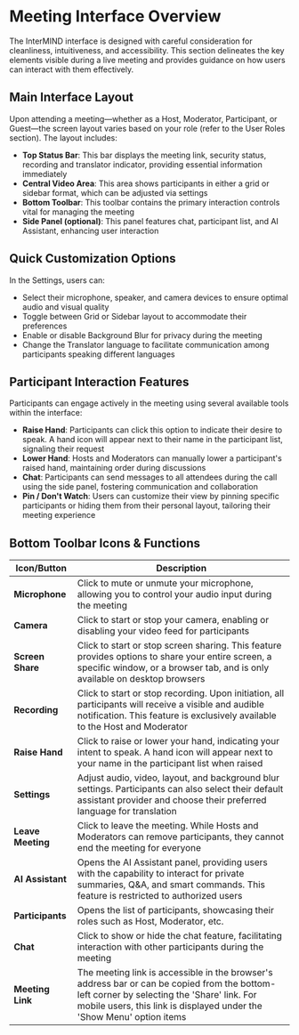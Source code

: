 # Meeting Interface Overview

The InterMIND interface is designed with careful consideration for cleanliness, intuitiveness, and accessibility. This section delineates the key elements visible during a live meeting and provides guidance on how users can interact with them effectively.

## Main Interface Layout

Upon attending a meeting—whether as a Host, Moderator, Participant, or Guest—the screen layout varies based on your role (refer to the User Roles section). The layout includes:

- **Top Status Bar**: This bar displays the meeting link, security status, recording and translator indicator, providing essential information immediately
- **Central Video Area**: This area shows participants in either a grid or sidebar format, which can be adjusted via settings
- **Bottom Toolbar**: This toolbar contains the primary interaction controls vital for managing the meeting
- **Side Panel (optional)**: This panel features chat, participant list, and AI Assistant, enhancing user interaction

## Quick Customization Options

In the Settings, users can:

- Select their microphone, speaker, and camera devices to ensure optimal audio and visual quality
- Toggle between Grid or Sidebar layout to accommodate their preferences
- Enable or disable Background Blur for privacy during the meeting
- Change the Translator language to facilitate communication among participants speaking different languages

## Participant Interaction Features

Participants can engage actively in the meeting using several available tools within the interface:

- **Raise Hand**: Participants can click this option to indicate their desire to speak. A hand icon will appear next to their name in the participant list, signaling their request
- **Lower Hand**: Hosts and Moderators can manually lower a participant's raised hand, maintaining order during discussions
- **Chat**: Participants can send messages to all attendees during the call using the side panel, fostering communication and collaboration
- **Pin / Don't Watch**: Users can customize their view by pinning specific participants or hiding them from their personal layout, tailoring their meeting experience

## Bottom Toolbar Icons & Functions

| Icon/Button       | Description                                                                                                                                                                                                         |
| ----------------- | ------------------------------------------------------------------------------------------------------------------------------------------------------------------------------------------------------------------- |
| **Microphone**    | Click to mute or unmute your microphone, allowing you to control your audio input during the meeting                                                                                                                |
| **Camera**        | Click to start or stop your camera, enabling or disabling your video feed for participants                                                                                                                          |
| **Screen Share**  | Click to start or stop screen sharing. This feature provides options to share your entire screen, a specific window, or a browser tab, and is only available on desktop browsers                                    |
| **Recording**     | Click to start or stop recording. Upon initiation, all participants will receive a visible and audible notification. This feature is exclusively available to the Host and Moderator                                |
| **Raise Hand**    | Click to raise or lower your hand, indicating your intent to speak. A hand icon will appear next to your name in the participant list when raised                                                                   |
| **Settings**      | Adjust audio, video, layout, and background blur settings. Participants can also select their default assistant provider and choose their preferred language for translation                                        |
| **Leave Meeting** | Click to leave the meeting. While Hosts and Moderators can remove participants, they cannot end the meeting for everyone                                                                                            |
| **AI Assistant**  | Opens the AI Assistant panel, providing users with the capability to interact for private summaries, Q&A, and smart commands. This feature is restricted to authorized users                                        |
| **Participants**  | Opens the list of participants, showcasing their roles such as Host, Moderator, etc.                                                                                                                                |
| **Chat**          | Click to show or hide the chat feature, facilitating interaction with other participants during the meeting                                                                                                         |
| **Meeting Link**  | The meeting link is accessible in the browser's address bar or can be copied from the bottom-left corner by selecting the 'Share' link. For mobile users, this link is displayed under the 'Show Menu' option items |
